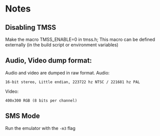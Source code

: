 # Notes

## Disabling TMSS
Make the macro TMSS_ENABLE=0 in tmss.h; This macro can be defined externally (in the build script or environment variables)

## Audio, Video dump format:
Audio and video are dumped in raw format.
Audio:
```
16-bit stereo, Little endian, 223722 hz NTSC / 221681 hz PAL
```
Video:
```
400x300 RGB (8 bits per channel)
```
  
## SMS Mode

Run the emulator with the `-m3` flag
